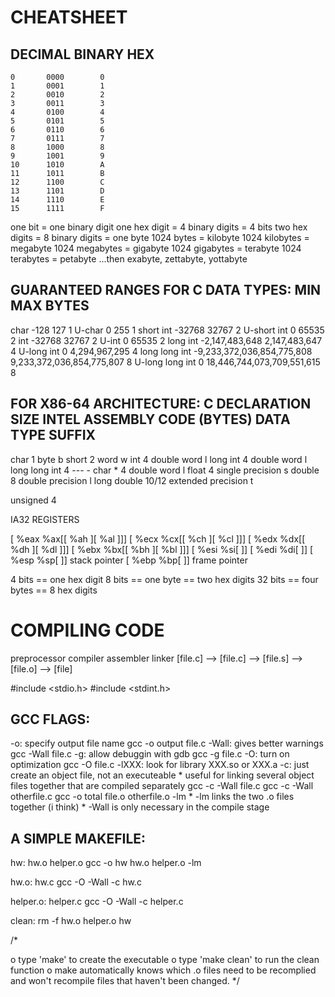 # CHEATSHEET

DECIMAL		BINARY		HEX
-------------------------------------------------
    0		0000		0
    1		0001		1
    2		0010		2
    3		0011		3
    4		0100		4
    5		0101		5
    6		0110		6
    7		0111		7
    8		1000		8
    9		1001		9
    10		1010		A
    11		1011		B
    12		1100		C
    13		1101		D
    14		1110		E
    15		1111		F


one bit = one binary digit
one hex digit = 4 binary digits = 4 bits
two hex digits = 8 binary digits = one byte
1024 bytes = kilobyte
1024 kilobytes = megabyte
1024 megabytes = gigabyte
1024 gigabytes = terabyte
1024 terabytes = petabyte
    ...then exabyte, zettabyte, yottabyte

GUARANTEED RANGES FOR C DATA TYPES:
		MIN			    MAX				    BYTES
------------------------------------------------------------------------------------
char		-128			    127				    1
U-char		 0			    255				    1
short int	-32768			    32767			    2
U-short int	 0			    65535			    2
int		-32768			    32767			    2
U-int		 0			    65535			    2
long int	-2,147,483,648		    2,147,483,647		    4
U-long int	 0			    4,294,967,295		    4
long long int	-9,233,372,036,854,775,808  9,233,372,036,854,775,807	    8
U-long long int	 0			    18,446,744,073,709,551,615	    8



FOR X86-64 ARCHITECTURE:
C DECLARATION	SIZE	    INTEL		ASSEMBLY CODE
		(BYTES)	    DATA TYPE		SUFFIX
------------------------------------------------------------------------------------
char		    1	    byte		        b
short		    2	    word		        w
int		        4	    double word		    l
long int	    4	    double word		    l
long long int	4	    ---			        -
char *		    4	    double word		    l
float		    4	    single precision	s
double		    8	    double precision	l
long double	    10/12   extended precision	t

unsigned	    4



IA32 REGISTERS

[ %eax		    %ax[[ %ah	    ][ %al	   ]]]
[ %ecx		    %cx[[ %ch	    ][ %cl	   ]]]
[ %edx		    %dx[[ %dh	    ][ %dl	   ]]]
[ %ebx		    %bx[[ %bh	    ][ %bl	   ]]]
[ %esi		    %si[			    ]]
[ %edi		    %di[			    ]]
[ %esp		    %sp[			    ]]	stack pointer
[ %ebp		    %bp[			    ]]	frame pointer

4 bits == one hex digit
8 bits == one byte == two hex digits
32 bits == four bytes == 8 hex digits





# COMPILING CODE

preprocessor     compiler	 assembler     linker
[file.c] --> [file.c] --> [file.s] --> [file.o] --> [file]
 <text>	      <text>     <assembly>    <binary>	   <binary>


#include <stdio.h>
#include <stdint.h>

## GCC FLAGS:
-o: specify output file name
	gcc -o output file.c
-Wall: gives better warnings
	gcc -Wall file.c
-g: allow debuggin with gdb
	gcc -g file.c
-O: turn on optimization
	gcc -O file.c
-lXXX: look for library XXX.so or XXX.a
-c: just create an object file, not an executeable
    * useful for linking several object files together that are compiled separately
	gcc -c -Wall file.c
	gcc -c -Wall otherfile.c
	gcc -o total file.o otherfile.o -lm
    * -lm links the two .o files together (i think)
    * -Wall is only necessary in the compile stage

## A SIMPLE MAKEFILE:

hw: hw.o helper.o
    gcc -o hw hw.o helper.o -lm

hw.o: hw.c
    gcc -O -Wall -c hw.c

helper.o: helper.c
    gcc -O -Wall -c helper.c

clean:
    rm -f hw.o helper.o hw

/*

o type 'make' to create the executable
o type 'make clean' to run the clean function
o make automatically knows which .o files need to be recomplied and won't recompile
    files that haven't been changed.
*/




